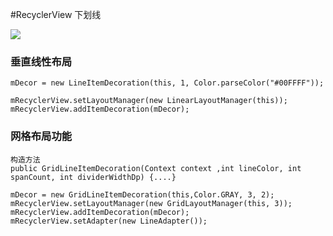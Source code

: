 
#RecyclerView 下划线
<div><img src='https://github.com/YaYaG/ItemDecoration/blob/yayaG/imgs/grid.gif width="300px" style='border: #f1f1f1 solid 1px'/></div>

### 垂直线性布局

```
mDecor = new LineItemDecoration(this, 1, Color.parseColor("#00FFFF"));

mRecyclerView.setLayoutManager(new LinearLayoutManager(this));
mRecyclerView.addItemDecoration(mDecor);
```
### 网格布局功能
```
构造方法
public GridLineItemDecoration(Context context ,int lineColor, int spanCount, int dividerWidthDp) {....}
```
```
mDecor = new GridLineItemDecoration(this,Color.GRAY, 3, 2);
mRecyclerView.setLayoutManager(new GridLayoutManager(this, 3));
mRecyclerView.addItemDecoration(mDecor);
mRecyclerView.setAdapter(new LineAdapter());
```